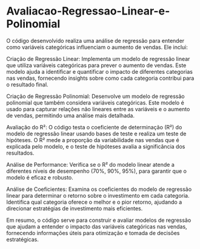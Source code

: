 # Avaliacao-Regressao-Linear-e-Polinomial
O código desenvolvido realiza uma análise de regressão para entender como variáveis categóricas influenciam o aumento de vendas. Ele inclui:

Criação de Regressão Linear: Implementa um modelo de regressão linear que utiliza variáveis categóricas para prever o aumento de vendas. Este modelo ajuda a identificar e quantificar o impacto de diferentes categorias nas vendas, fornecendo insights sobre como cada categoria contribui para o resultado final.

Criação de Regressão Polinomial: Desenvolve um modelo de regressão polinomial que também considera variáveis categóricas. Este modelo é usado para capturar relações não lineares entre as variáveis e o aumento de vendas, permitindo uma análise mais detalhada.

Avaliação do R²: O código testa o coeficiente de determinação (R²) do modelo de regressão linear usando bases de teste e realiza um teste de hipóteses. O R² mede a proporção da variabilidade nas vendas que é explicada pelo modelo, e o teste de hipóteses avalia a significância dos resultados.

Análise de Performance: Verifica se o R² do modelo linear atende a diferentes níveis de desempenho (70%, 90%, 95%), para garantir que o modelo é eficaz e robusto.

Análise de Coeficientes: Examina os coeficientes do modelo de regressão linear para determinar o retorno sobre o investimento em cada categoria. Identifica qual categoria oferece o melhor e o pior retorno, ajudando a direcionar estratégias de investimento mais eficientes.

Em resumo, o código serve para construir e avaliar modelos de regressão que ajudam a entender o impacto das variáveis categóricas nas vendas, fornecendo informações úteis para otimização e tomada de decisões estratégicas.
